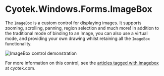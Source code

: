 # Cyotek.Windows.Forms.ImageBox

The `ImageBox` is a custom control for displaying images. It supports zooming, scrolling, panning, region selection and much more! In addition to the traditional mode of binding to an Image, you can also use a virtual mode, and providing your own drawing whilst retaining all the `ImageBox` functionality.

![ImageBox control demonstration](http://static.cyotek.com/files/articleimages/imgbox-5a-thumbnail.png)

For more information on this control, see the [articles tagged with imagebox](http://cyotek.com/blog/tag/imagebox) at cyotek.com.